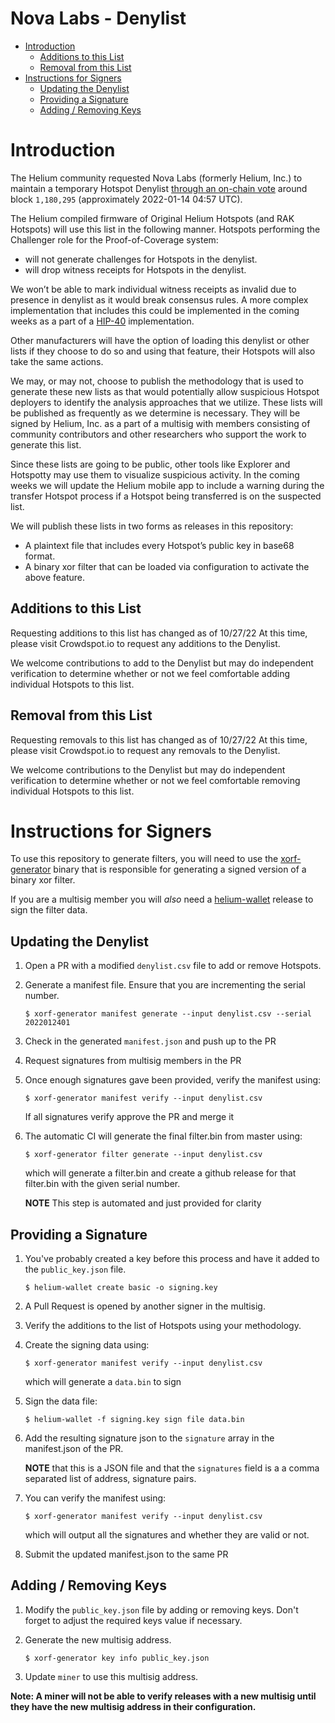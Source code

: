 # Nova Labs - Denylist <!-- omit in toc -->

[vote]: https://heliumvote.com/14iwaexUYUe5taFgb5hx2BZw74z3TSyonRLYyZU1RbddV4bJest
[hip-40]: https://github.com/helium/HIP/blob/master/0040-validator-denylist.md
[issue]: https://github.com/helium/denylist/issues

- [Introduction](#introduction)
  - [Additions to this List](#additions-to-this-list)
  - [Removal from this List](#removal-from-this-list)
- [Instructions for Signers](#instructions-for-signers)
  - [Updating the Denylist](#updating-the-denylist)
  - [Providing a Signature](#providing-a-signature)
  - [Adding / Removing Keys](#adding--removing-keys)

# Introduction

The Helium community requested Nova Labs (formerly Helium, Inc.) to maintain a temporary Hotspot
Denylist [through an on-chain vote][vote] around block `1,180,295` (approximately
2022-01-14 04:57 UTC).

The Helium compiled firmware of Original Helium Hotspots (and RAK Hotspots) will
use this list in the following manner. Hotspots performing the Challenger role
for the Proof-of-Coverage system:

- will not generate challenges for Hotspots in the denylist.
- will drop witness receipts for Hotspots in the denylist.

We won’t be able to mark individual witness receipts as invalid due to presence
in denylist as it would break consensus rules. A more complex implementation
that includes this could be implemented in the coming weeks as a part of a
[HIP-40][hip-40] implementation.

Other manufacturers will have the option of loading this denylist or other lists
if they choose to do so and using that feature, their Hotspots will also take
the same actions.

We may, or may not, choose to publish the methodology that is used to generate
these new lists as that would potentially allow suspicious Hotspot deployers to
identify the analysis approaches that we utilize. These lists will be published
as frequently as we determine is necessary. They will be signed by Helium, Inc.
as a part of a multisig with members consisting of community contributors and
other researchers who support the work to generate this list.

Since these lists are going to be public, other tools like Explorer and
Hotspotty may use them to visualize suspicious activity. In the coming weeks we
will update the Helium mobile app to include a warning during the transfer
Hotspot process if a Hotspot being transferred is on the suspected list.

We will publish these lists in two forms as releases in this repository:

- A plaintext file that includes every Hotspot’s public key in base68 format.
- A binary xor filter that can be loaded via configuration to activate the above
  feature.
  
## Additions to this List

Requesting additions to this list has changed as of 10/27/22 At this time, please visit Crowdspot.io to request any additions to the Denylist.

We welcome contributions to add to the Denylist but may do independent verification to determine whether or not we feel comfortable adding individual Hotspots to this list.

## Removal from this List

Requesting removals to this list has changed as of 10/27/22 At this time, please visit Crowdspot.io to request any removals to the Denylist.

We welcome contributions to the Denylist but may do independent verification to determine whether or not we feel comfortable removing individual Hotspots to this list. 

# Instructions for Signers

To use this repository to generate filters, you will need to use the
[xorf-generator](https://github.com/helium/xorf-generator) binary that is
responsible for generating a signed version of a binary xor filter.

If you are a multisig member you will _also_ need a
[helium-wallet](https://github.com/helium/helium-wallet-rs) release to sign the
filter data.

## Updating the Denylist

1. Open a PR with a modified `denylist.csv` file to add or remove Hotspots.

2. Generate a manifest file. Ensure that you are incrementing the serial number.

   ```shell
   $ xorf-generator manifest generate --input denylist.csv --serial 2022012401
   ```

3. Check in the generated `manifest.json` and push up to the PR

4. Request signatures from multisig members in the PR

5. Once enough signatures gave been provided, verify the manifest using:

   ```shell
   $ xorf-generator manifest verify --input denylist.csv
   ```

   If all signatures verify approve the PR and merge it

6. The automatic CI will generate the final filter.bin from master using:

   ```
   $ xorf-generator filter generate --input denylist.csv
   ```

   which will generate a filter.bin and create a github release for that filter.bin
   with the given serial number.

   **NOTE** This step is automated and just provided for clarity

## Providing a Signature

1.  You've probably created a key before this process and have it added to the
    `public_key.json` file.

    ```
    $ helium-wallet create basic -o signing.key
    ```

2.  A Pull Request is opened by another signer in the multisig.

3.  Verify the additions to the list of Hotspots using your methodology.

4.  Create the signing data using:

    ```shell
    $ xorf-generator manifest verify --input denylist.csv
    ```

    which will generate a `data.bin` to sign

5.  Sign the data file:

    ```
    $ helium-wallet -f signing.key sign file data.bin
    ```

6.  Add the resulting signature json to the `signature` array in the
    manifest.json of the PR.

    **NOTE** that this is a JSON file and that the `signatures` field is a a
    comma separated list of address, signature pairs.

7.  You can verify the manifest using:

    ```shell
    $ xorf-generator manifest verify --input denylist.csv
    ```

    which will output all the signatures and whether they are valid or not.

8.  Submit the updated manifest.json to the same PR

## Adding / Removing Keys

1. Modify the `public_key.json` file by adding or removing keys. Don't forget
   to adjust the required keys value if necessary.
2. Generate the new multisig address.

   ```
   $ xorf-generator key info public_key.json
   ```

3. Update `miner` to use this multisig address.

**Note: A miner will not be able to verify releases with a new multisig until
they have the new multisig address in their configuration.**
